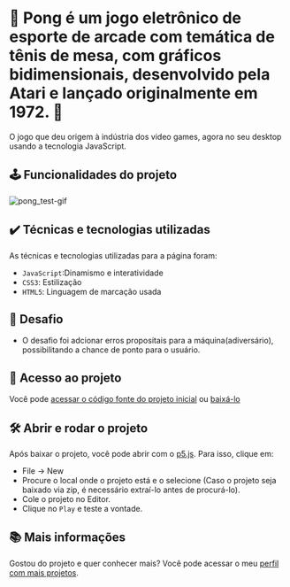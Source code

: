 # 🏓 Pong é um jogo eletrônico de esporte de arcade com temática de tênis de mesa, com gráficos bidimensionais, desenvolvido pela Atari e lançado originalmente em 1972. 🏓
O jogo que deu origem à indústria dos video games, agora no seu desktop usando a tecnologia JavaScript.

## 🕹️ Funcionalidades do projeto
![pong_test-gif](https://github.com/MykeStan/pong_game-JS/assets/127412518/06a03fda-8af8-4823-b5a5-4424053adb16)

## ✔️ Técnicas e tecnologias utilizadas

As técnicas e tecnologias utilizadas para a página foram:

- `JavaScript`:Dinamismo e interatividade
- `CSS3`: Estilização
- `HTML5`: Linguagem de marcação usada

## 🎯 Desafio
- O desafio foi adcionar erros propositais para a máquina(adiversário), possibilitando a chance de ponto para o usuário.

## 📁 Acesso ao projeto

Você pode [acessar o código fonte do projeto inicial](https://github.com/MykeStan/pong_game-JS) ou [baixá-lo](https://codeload.github.com/MykeStan/pong_game-JS/zip/refs/heads/main)
## 🛠️ Abrir e rodar o projeto

Após baixar o projeto, você pode abrir com o [p5.js](https://editor.p5js.org.com/). Para isso, clique em:

- File -> New
- Procure o local onde o projeto está e o selecione (Caso o projeto seja baixado via zip, é necessário extraí-lo antes de procurá-lo).
- Cole o projeto no Editor.
- Clique no `Play` e teste a vontade.

## 📚 Mais informações

Gostou do projeto e quer conhecer mais? Você pode acessar o meu [perfil com mais projetos](https://github.com/MykeStan).
